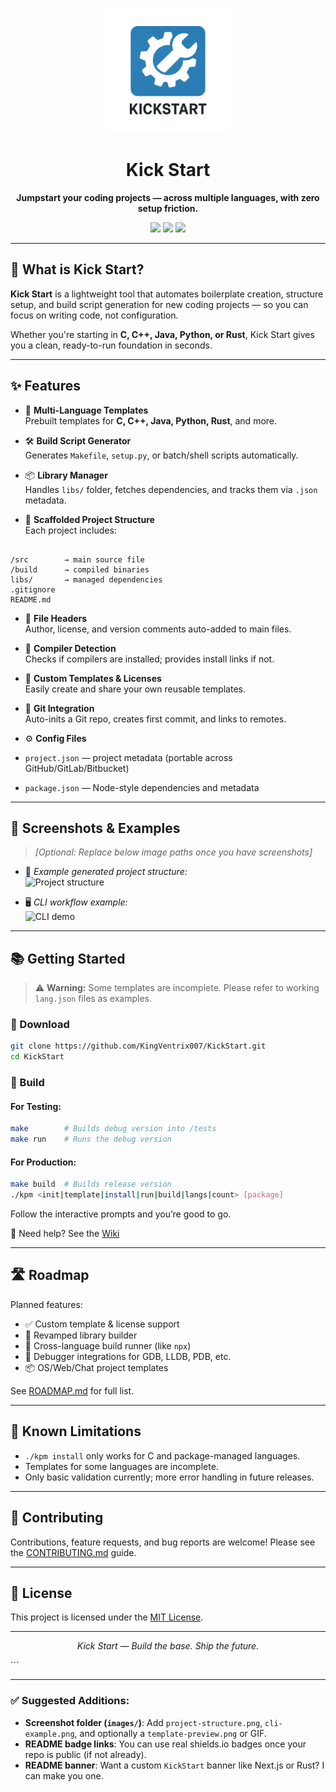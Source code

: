 <p align="center">
  <img src="images/KickStartLogo.png" alt="Kick Start Logo" width="200"/>
</p>

<h1 align="center">Kick Start</h1>

<p align="center"><b>Jumpstart your coding projects — across multiple languages, with zero setup friction.</b></p>

<p align="center">
  <img src="https://img.shields.io/badge/platform-multilang-blue?style=flat-square"/>
  <img src="https://img.shields.io/github/license/KingVentrix007/KickStart?style=flat-square"/>
  <img src="https://img.shields.io/badge/status-in--development-yellow?style=flat-square"/>
</p>

---

## 🚀 What is Kick Start?

**Kick Start** is a lightweight tool that automates boilerplate creation, structure setup, and build script generation for new coding projects — so you can focus on writing code, not configuration.

Whether you're starting in **C, C++, Java, Python, or Rust**, Kick Start gives you a clean, ready-to-run foundation in seconds.

---

## ✨ Features

- 🔧 **Multi-Language Templates**  
  Prebuilt templates for **C, C++, Java, Python, Rust**, and more.

- 🛠 **Build Script Generator**  
  Generates `Makefile`, `setup.py`, or batch/shell scripts automatically.

- 📦 **Library Manager**  
  Handles `libs/` folder, fetches dependencies, and tracks them via `.json` metadata.

- 🧱 **Scaffolded Project Structure**  
  Each project includes:
```

/src        → main source file
/build      → compiled binaries
libs/       → managed dependencies
.gitignore
README.md

````

- 📄 **File Headers**  
Author, license, and version comments auto-added to main files.

- 🧠 **Compiler Detection**  
Checks if compilers are installed; provides install links if not.

- 🔌 **Custom Templates & Licenses**  
Easily create and share your own reusable templates.

- 🧰 **Git Integration**  
Auto-inits a Git repo, creates first commit, and links to remotes.

- ⚙ **Config Files**  
- `project.json` — project metadata (portable across GitHub/GitLab/Bitbucket)  
- `package.json` — Node-style dependencies and metadata

---

## 📸 Screenshots & Examples

> *[Optional: Replace below image paths once you have screenshots]*

- 📁 *Example generated project structure:*  
![Project structure](images/project-structure.png)

- 🖥️ *CLI workflow example:*  
![CLI demo](images/cli-example.png)

---

## 📚 Getting Started

> ⚠️ **Warning:** Some templates are incomplete. Please refer to working `lang.json` files as examples.

### 🔻 Download

```bash
git clone https://github.com/KingVentrix007/KickStart.git
cd KickStart
````

### 🧱 Build

#### For Testing:

```bash
make        # Builds debug version into /tests
make run    # Runs the debug version
```

#### For Production:

```bash
make build  # Builds release version
./kpm <init|template|install|run|build|langs|count> [package]
```

Follow the interactive prompts and you’re good to go.

📖 Need help? See the [Wiki](docs/home.md)

---

## 🛣️ Roadmap

Planned features:

* ✅ Custom template & license support
* 🔄 Revamped library builder
* 🧰 Cross-language build runner (like `npx`)
* 🐞 Debugger integrations for GDB, LLDB, PDB, etc.
* 📦 OS/Web/Chat project templates

See [ROADMAP.md](ROADMAP.md) for full list.

---

## 🧪 Known Limitations

* `./kpm install` only works for C and package-managed languages.
* Templates for some languages are incomplete.
* Only basic validation currently; more error handling in future releases.

---

## 🤝 Contributing

Contributions, feature requests, and bug reports are welcome!
Please see the [CONTRIBUTING.md](CONTRIBUTING.md) guide.

---

## 📄 License

This project is licensed under the [MIT License](LICENSE).

---

<p align="center">
  <i>Kick Start — Build the base. Ship the future.</i>
</p>
```

---

### ✅ Suggested Additions:

* **Screenshot folder (`images/`)**: Add `project-structure.png`, `cli-example.png`, and optionally a `template-preview.png` or GIF.
* **README badge links**: You can use real shields.io badges once your repo is public (if not already).
* **README banner**: Want a custom `KickStart` banner like Next.js or Rust? I can make you one.

